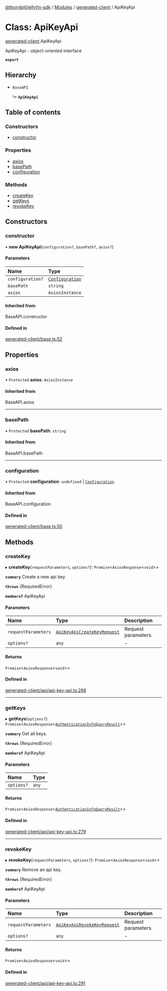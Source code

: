 [@thornbill/jellyfin-sdk](../README.md) / [Modules](../modules.md) / [generated-client](../modules/generated_client.md) / ApiKeyApi

# Class: ApiKeyApi

[generated-client](../modules/generated_client.md).ApiKeyApi

ApiKeyApi - object-oriented interface

**`export`**

## Hierarchy

- `BaseAPI`

  ↳ **`ApiKeyApi`**

## Table of contents

### Constructors

- [constructor](generated_client.ApiKeyApi.md#constructor)

### Properties

- [axios](generated_client.ApiKeyApi.md#axios)
- [basePath](generated_client.ApiKeyApi.md#basepath)
- [configuration](generated_client.ApiKeyApi.md#configuration)

### Methods

- [createKey](generated_client.ApiKeyApi.md#createkey)
- [getKeys](generated_client.ApiKeyApi.md#getkeys)
- [revokeKey](generated_client.ApiKeyApi.md#revokekey)

## Constructors

### constructor

• **new ApiKeyApi**(`configuration?`, `basePath?`, `axios?`)

#### Parameters

| Name | Type |
| :------ | :------ |
| `configuration?` | [`Configuration`](generated_client.Configuration.md) |
| `basePath` | `string` |
| `axios` | `AxiosInstance` |

#### Inherited from

BaseAPI.constructor

#### Defined in

[generated-client/base.ts:52](https://github.com/thornbill/jellyfin-sdk-typescript/blob/c65c42e/src/generated-client/base.ts#L52)

## Properties

### axios

• `Protected` **axios**: `AxiosInstance`

#### Inherited from

BaseAPI.axios

___

### basePath

• `Protected` **basePath**: `string`

#### Inherited from

BaseAPI.basePath

___

### configuration

• `Protected` **configuration**: `undefined` \| [`Configuration`](generated_client.Configuration.md)

#### Inherited from

BaseAPI.configuration

#### Defined in

[generated-client/base.ts:50](https://github.com/thornbill/jellyfin-sdk-typescript/blob/c65c42e/src/generated-client/base.ts#L50)

## Methods

### createKey

▸ **createKey**(`requestParameters`, `options?`): `Promise`<`AxiosResponse`<`void`\>\>

**`summary`** Create a new api key.

**`throws`** {RequiredError}

**`memberof`** ApiKeyApi

#### Parameters

| Name | Type | Description |
| :------ | :------ | :------ |
| `requestParameters` | [`ApiKeyApiCreateKeyRequest`](../interfaces/generated_client.ApiKeyApiCreateKeyRequest.md) | Request parameters. |
| `options?` | `any` | - |

#### Returns

`Promise`<`AxiosResponse`<`void`\>\>

#### Defined in

[generated-client/api/api-key-api.ts:268](https://github.com/thornbill/jellyfin-sdk-typescript/blob/c65c42e/src/generated-client/api/api-key-api.ts#L268)

___

### getKeys

▸ **getKeys**(`options?`): `Promise`<`AxiosResponse`<[`AuthenticationInfoQueryResult`](../interfaces/generated_client.AuthenticationInfoQueryResult.md)\>\>

**`summary`** Get all keys.

**`throws`** {RequiredError}

**`memberof`** ApiKeyApi

#### Parameters

| Name | Type |
| :------ | :------ |
| `options?` | `any` |

#### Returns

`Promise`<`AxiosResponse`<[`AuthenticationInfoQueryResult`](../interfaces/generated_client.AuthenticationInfoQueryResult.md)\>\>

#### Defined in

[generated-client/api/api-key-api.ts:279](https://github.com/thornbill/jellyfin-sdk-typescript/blob/c65c42e/src/generated-client/api/api-key-api.ts#L279)

___

### revokeKey

▸ **revokeKey**(`requestParameters`, `options?`): `Promise`<`AxiosResponse`<`void`\>\>

**`summary`** Remove an api key.

**`throws`** {RequiredError}

**`memberof`** ApiKeyApi

#### Parameters

| Name | Type | Description |
| :------ | :------ | :------ |
| `requestParameters` | [`ApiKeyApiRevokeKeyRequest`](../interfaces/generated_client.ApiKeyApiRevokeKeyRequest.md) | Request parameters. |
| `options?` | `any` | - |

#### Returns

`Promise`<`AxiosResponse`<`void`\>\>

#### Defined in

[generated-client/api/api-key-api.ts:291](https://github.com/thornbill/jellyfin-sdk-typescript/blob/c65c42e/src/generated-client/api/api-key-api.ts#L291)
